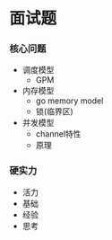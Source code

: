 # 面试题

### **核心问题**

- 调度模型
  - GPM
- 内存模型
  - go memory model
  - 锁(临界区)
- 并发模型
  - channel特性
  - 原理



### 硬实力

- 活力
- 基础
- 经验
- 思考
